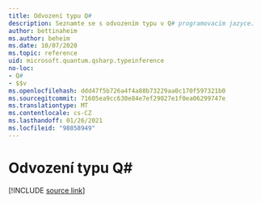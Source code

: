 ```yaml
---
title: Odvození typu Q#
description: Seznamte se s odvozením typu v Q# programovacím jazyce.
author: bettinaheim
ms.author: beheim
ms.date: 10/07/2020
ms.topic: reference
uid: microsoft.quantum.qsharp.typeinference
no-loc:
- Q#
- $$v
ms.openlocfilehash: ddd47f5b726a4f4a88b73229aa0c170f597321b0
ms.sourcegitcommit: 71605ea9cc630e84e7ef29027e1f0ea06299747e
ms.translationtype: MT
ms.contentlocale: cs-CZ
ms.lasthandoff: 01/26/2021
ms.locfileid: "98858949"
---
```

# <a name="type-inference-in-no-locq"></a>Odvození typu Q#

[!INCLUDE [source link](~/includes/qsharp-language/Specifications/Language/4_TypeSystem/TypeInference.md)]

